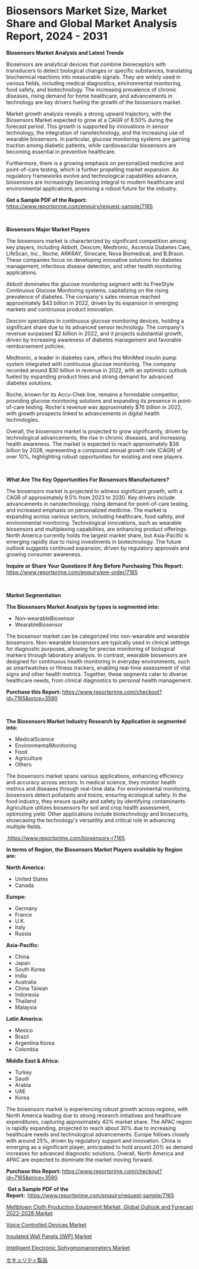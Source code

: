 <p><h1>Biosensors Market Size, Market Share and Global Market Analysis Report, 2024 - 2031</h1></p><p><strong>Biosensors Market Analysis and Latest Trends</strong></p>
<p><p>Biosensors are analytical devices that combine bioreceptors with transducers to detect biological changes or specific substances, translating biochemical reactions into measurable signals. They are widely used in various fields, including medical diagnostics, environmental monitoring, food safety, and biotechnology. The increasing prevalence of chronic diseases, rising demand for home healthcare, and advancements in technology are key drivers fueling the growth of the biosensors market.</p><p>Market growth analysis reveals a strong upward trajectory, with the Biosensors Market expected to grow at a CAGR of 8.50% during the forecast period. This growth is supported by innovations in sensor technology, the integration of nanotechnology, and the increasing use of wearable biosensors. In particular, glucose monitoring systems are gaining traction among diabetic patients, while cardiovascular biosensors are becoming essential in preventive healthcare. </p><p>Furthermore, there is a growing emphasis on personalized medicine and point-of-care testing, which is further propelling market expansion. As regulatory frameworks evolve and technological capabilities advance, biosensors are increasingly becoming integral to modern healthcare and environmental applications, promising a robust future for the industry.</p></p>
<p><strong>Get a Sample PDF of the Report:&nbsp;</strong> <a href="https://www.reportprime.com/enquiry/request-sample/7165">https://www.reportprime.com/enquiry/request-sample/7165</a></p>
<p>&nbsp;</p>
<p><strong>Biosensors Major Market Players</strong></p>
<p><p>The biosensors market is characterized by significant competition among key players, including Abbott, Dexcom, Medtronic, Ascensia Diabetes Care, LifeScan, Inc., Roche, ARKRAY, Sinocare, Nova Biomedical, and B.Braun. These companies focus on developing innovative solutions for diabetes management, infectious disease detection, and other health monitoring applications.</p><p>Abbott dominates the glucose monitoring segment with its FreeStyle Continuous Glucose Monitoring systems, capitalizing on the rising prevalence of diabetes. The company's sales revenue reached approximately $43 billion in 2022, driven by its expansion in emerging markets and continuous product innovation.</p><p>Dexcom specializes in continuous glucose monitoring devices, holding a significant share due to its advanced sensor technology. The company's revenue surpassed $2 billion in 2022, and it projects substantial growth, driven by increasing awareness of diabetes management and favorable reimbursement policies.</p><p>Medtronic, a leader in diabetes care, offers the MiniMed insulin pump system integrated with continuous glucose monitoring. The company recorded around $30 billion in revenue in 2022, with an optimistic outlook fueled by expanding product lines and strong demand for advanced diabetes solutions.</p><p>Roche, known for its Accu-Chek line, remains a formidable competitor, providing glucose monitoring solutions and expanding its presence in point-of-care testing. Roche's revenue was approximately $76 billion in 2022, with growth prospects linked to advancements in digital health technologies.</p><p>Overall, the biosensors market is projected to grow significantly, driven by technological advancements, the rise in chronic diseases, and increasing health awareness. The market is expected to reach approximately $36 billion by 2028, representing a compound annual growth rate (CAGR) of over 10%, highlighting robust opportunities for existing and new players.</p></p>
<p>&nbsp;</p>
<p><strong>What Are The Key Opportunities For Biosensors Manufacturers?</strong></p>
<p><p>The biosensors market is projected to witness significant growth, with a CAGR of approximately 9.5% from 2023 to 2030. Key drivers include advancements in nanotechnology, rising demand for point-of-care testing, and increased emphasis on personalized medicine. The market is expanding across various sectors, including healthcare, food safety, and environmental monitoring. Technological innovations, such as wearable biosensors and multiplexing capabilities, are enhancing product offerings. North America currently holds the largest market share, but Asia-Pacific is emerging rapidly due to rising investments in biotechnology. The future outlook suggests continued expansion, driven by regulatory approvals and growing consumer awareness.</p></p>
<p><strong>Inquire or Share Your Questions If Any Before Purchasing This Report:</strong> <a href="https://www.reportprime.com/enquiry/pre-order/7165">https://www.reportprime.com/enquiry/pre-order/7165</a></p>
<p>&nbsp;</p>
<p><strong>Market Segmentation</strong></p>
<p><strong>The Biosensors Market Analysis by types is segmented into:</strong></p>
<p><ul><li>Non-wearableBiosensor</li><li>WearableBiosensor</li></ul></p>
<p><p>The biosensor market can be categorized into non-wearable and wearable biosensors. Non-wearable biosensors are typically used in clinical settings for diagnostic purposes, allowing for precise monitoring of biological markers through laboratory analysis. In contrast, wearable biosensors are designed for continuous health monitoring in everyday environments, such as smartwatches or fitness trackers, enabling real-time assessment of vital signs and other health metrics. Together, these segments cater to diverse healthcare needs, from clinical diagnostics to personal health management.</p></p>
<p><strong>Purchase this Report:&nbsp;</strong><a href="https://www.reportprime.com/checkout?id=7165&price=3590">https://www.reportprime.com/checkout?id=7165&price=3590</a></p>
<p>&nbsp;</p>
<p><strong>The Biosensors Market Industry Research by Application is segmented into:</strong></p>
<p><ul><li>MedicalScience</li><li>EnvironmentalMonitoring</li><li>Food</li><li>Agriculture</li><li>Others</li></ul></p>
<p><p>The biosensors market spans various applications, enhancing efficiency and accuracy across sectors. In medical science, they monitor health metrics and diseases through real-time data. For environmental monitoring, biosensors detect pollutants and toxins, ensuring ecological safety. In the food industry, they ensure quality and safety by identifying contaminants. Agriculture utilizes biosensors for soil and crop health assessment, optimizing yield. Other applications include biotechnology and biosecurity, showcasing the technology's versatility and critical role in advancing multiple fields.</p></p>
<p><a href="https://www.reportprime.com/biosensors-r7165">&nbsp;https://www.reportprime.com/biosensors-r7165</a></p>
<p><strong>In terms of Region, the Biosensors Market Players available by Region are:</strong></p>
<p>
    <p> <strong> North America: </strong>
        <ul>
            <li>United States</li>
            <li>Canada</li>
        </ul>
        </p> 
    <p> <strong> Europe: </strong>
        <ul>
            <li>Germany</li>
            <li>France</li>
            <li>U.K.</li>
            <li>Italy</li>
            <li>Russia</li>
        </ul>
        </p> 
    <p> <strong> Asia-Pacific: </strong>
        <ul>
            <li>China</li>
            <li>Japan</li>
            <li>South Korea</li>
            <li>India</li>
            <li>Australia</li>
            <li>China Taiwan</li>
            <li>Indonesia</li>
            <li>Thailand</li>
            <li>Malaysia</li>
        </ul>
        </p> 
    <p> <strong> Latin America: </strong>
        <ul>
            <li>Mexico</li>
            <li>Brazil</li>
            <li>Argentina Korea</li>
            <li>Colombia</li>
        </ul>
        </p> 
    <p> <strong> Middle East & Africa: </strong>
        <ul>
            <li>Turkey</li>
            <li>Saudi</li>
            <li>Arabia</li>
            <li>UAE</li>
            <li>Korea</li>
        </ul>
    </p>
    </p>
<p><p>The biosensors market is experiencing robust growth across regions, with North America leading due to strong research initiatives and healthcare expenditures, capturing approximately 40% market share. The APAC region is rapidly expanding, projected to reach about 30% due to increasing healthcare needs and technological advancements. Europe follows closely with around 25%, driven by regulatory support and innovation. China is emerging as a significant player, anticipated to hold around 20% as demand increases for advanced diagnostic solutions. Overall, North America and APAC are expected to dominate the market moving forward.</p></p>
<p><strong>Purchase this Report: </strong><a href="https://www.reportprime.com/checkout?id=7165&price=3590">https://www.reportprime.com/checkout?id=7165&price=3590</a></p>
<p>&nbsp;<strong>Get a Sample PDF of the Report:&nbsp;&nbsp;</strong><a href="https://www.reportprime.com/enquiry/request-sample/7165">https://www.reportprime.com/enquiry/request-sample/7165</a></p>
<p><strong></strong></p>
<p><p><a href="https://medium.com/@albertohickle/the-global-meltblown-cloth-production-equipment-market-global-outlook-and-forecast-2022-2028-c8fd39fbb578">Meltblown Cloth Production Equipment Market, Global Outlook and Forecast 2022-2028 Market</a></p><p><a href="https://www.linkedin.com/pulse/voice-controlled-devices-market-analysis-report-global-insights-er2kc?trackingId=4pPuRe8KSxCIpDYRu5J%2Fiw%3D%3D">Voice Controlled Devices Market</a></p><p><a href="https://issuu.com/reportprime-2/docs/insulated-wall-panels-iwp-market-si_8aef698d033854">Insulated Wall Panels (IWP) Market</a></p><p><a href="https://issuu.com/reportprime-2/docs/intelligent-electronic-sphygmomanom_8ce4118cdd095c">Intelligent Electronic Sphygmomanometers Market</a></p><p><a href="https://medium.com/@erickbotsfortrd46766/security-product-market-%E3%81%AF-%E3%82%B3%E3%82%B9%E3%83%88%E7%AE%A1%E7%90%86%E3%81%A8%E5%8A%B9%E7%8E%87%E5%90%91%E4%B8%8A%E3%82%92%E5%84%AA%E5%85%88%E3%81%97%E3%81%BE%E3%81%99-%E3%81%95%E3%82%89%E3%81%AB-%E5%A0%B1%E5%91%8A%E6%9B%B8%E3%81%AF%E5%B8%82%E5%A0%B4%E3%81%AE%E9%9C%80%E8%A6%81%E9%9D%A2%E3%81%A8%E4%BE%9B%E7%B5%A6%E9%9D%A2%E3%81%AE%E4%B8%A1%E6%96%B9%E3%82%92%E3%82%AB%E3%83%90%E3%83%BC%E3%81%97%E3%81%A6%E3%81%84%E3%81%BE%E3%81%99-security-product-%E5%B8%82%E5%A0%B4%E3%81%AF-6203bdc5d368">セキュリティ製品</a></p></p>